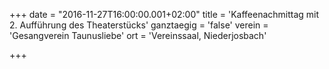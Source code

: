 +++
date = "2016-11-27T16:00:00.001+02:00"
title = 'Kaffeenachmittag mit 2. Aufführung des Theaterstücks'
ganztaegig = 'false'
verein = 'Gesangverein Taunusliebe'
ort = 'Vereinssaal, Niederjosbach'

+++

      